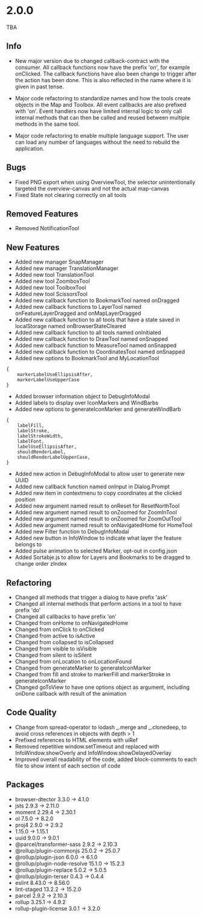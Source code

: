 # 2.0.0
TBA

## Info
- New major version due to changed callback-contract with the consumer. All callback functions now have the prefix 'on', for example onClicked. The callback functions have also been change to trigger after the action has been done. This is also reflected in the name where it is given in past tense. 

- Major code refactoring to standardize names and how the tools create objects in the Map and Toolbox. All event callbacks are also prefixed with 'on'. Event handlers now have limited internal logic to only call internal methods that can then be called and reused between multiple methods in the same tool.

- Major code refactoring to enable multiple language support. The user can load any number of languages without the need to rebuild the application.

## Bugs
- Fixed PNG export when using OverviewTool, the selector unintentionally targeted the overview-canvas and not the actual map-canvas
- Fixed State not clearing correctly on all tools

## Removed Features
- Removed NotificationTool

## New Features
- Added new manager SnapManager
- Added new manager TranslationManager
- Added new tool TranslationTool
- Added new tool ZoomboxTool
- Added new tool ToolboxTool
- Added new tool ScissorsTool
- Added new callback function to BookmarkTool named onDragged
- Added new callback functions to LayerTool named onFeatureLayerDragged and onMapLayerDragged
- Added new callback function to all tools that have a state saved in localStorage named onBrowserStateCleared
- Added new callback function to all tools named onInitiated
- Added new callback function to DrawTool named onSnapped
- Added new callback function to MeasureTool named onSnapped
- Added new callback function to CoordinatesTool named onSnapped
- Added new options to BookmarkTool and MyLocationTool
```
{
    markerLabelUseEllipsisAfter,
    markerLabelUseUpperCase
}
```
- Added browser information object to DebugInfoModal
- Added labels to display over IconMarkers and WindBarbs
- Added new options to generateIconMarker and generateWindBarb
```
{
    labelFill,
    labelStroke,
    labelStrokeWidth,
    labelFont,
    labelUseEllipsisAfter,
    shouldRenderLabel,
    shouldRenderLabelUpperCase,
}
```
- Added new action in DebugInfoModal to allow user to generate new UUID
- Added new callback function named onInput in Dialog.Prompt
- Added new item in contextmenu to copy coordinates at the clicked position
- Added new argument named result to onReset for ResetNorthTool
- Added new argument named result to onZoomed for ZoomInTool
- Added new argument named result to onZoomed for ZoomOutTool
- Added new argument named result to onNavigatedHome for HomeTool
- Added new Filter function to DebugInfoModal
- Added new button in InfoWindow to indicate what layer the feature belongs to
- Added pulse animation to selected Marker, opt-out in config.json
- Added Sortabje.js to allow for Layers and Bookmarks to be dragged to change order zIndex

## Refactoring
- Changed all methods that trigger a dialog to have prefix 'ask'
- Changed all internal methods that perform actions in a tool to have prefix 'do'
- Changed all callbacks to have prefix 'on'
- Changed from onHome to onNavigatedHome
- Changed from onClick to onClicked
- Changed from active to isActive
- Changed from collapsed to isCollapsed
- Changed from visible to isVisible
- Changed from silent to isSilent
- Changed from onLocation to onLocationFound
- Changed from generateMarker to generateIconMarker
- Changed from fill and stroke to markerFill and markerStroke in generateIconMarker
- Changed goToView to have one options object as argument, including onDone callback with result of the animation

## Code Quality
- Change from spread-operator to lodash _.merge and _.clonedeep, to avoid cross references in objects with depth > 1
- Prefixed references to HTML elements with uiRef
- Removed repetitive window.setTimeout and replaced with InfoWindow.showOverly and InfoWindow.showDelayedOverlay
- Improved overall readability of the code, added block-comments to each file to show intent of each section of code

## Packages
- browser-dtector 3.3.0 -> 4.1.0
- jsts 2.9.3 -> 2.11.0
- moment 2.29.4 -> 2.30.1
- ol 7.5.0 -> 8.2.0
- proj4 2.9.0 -> 2.9.2
- 1.15.0 -> 1.15.1
- uuid 9.0.0 -> 9.0.1
- @parcel/transformer-sass 2.9.2 -> 2.10.3
- @rollup/plugin-commonjs 25.0.2 -> 25.0.7
- @rollup/plugin-json 6.0.0 -> 6.1.0
- @rollup/plugin-node-resolve 15.1.0 -> 15.2.3
- @rollup/plugin-replace 5.0.2 -> 5.0.5
- @rollup/plugin-terser 0.4.3 -> 0.4.4
- eslint 8.43.0 -> 8.56.0
- lint-staged 13.2.2 -> 15.2.0
- parcel 2.9.2 -> 2.10.3
- rollup 3.25.1 -> 4.9.2
- rollup-plugin-license 3.0.1 -> 3.2.0